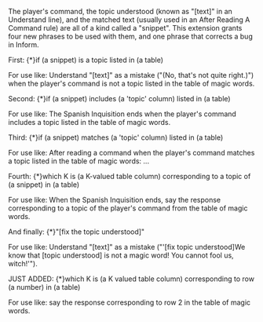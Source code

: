 The player's command, the topic understood (known as "[text]" in an Understand line), and the matched text (usually used in an After Reading A Command rule) are all of a kind called a "snippet".  This extension grants four new phrases to be used with them, and one phrase that corrects a bug in Inform.

First:
	{*}if (a snippet) is a topic listed in (a table)

For use like:
	Understand "[text]" as a mistake ("(No, that's not quite right.)") when the player's command is not a topic listed in the table of magic words.

Second:
	{*}if (a snippet) includes (a 'topic' column) listed in (a table)

For use like:
	The Spanish Inquisition ends when the player's command includes a topic listed in the table of magic words.

Third:
	{*}if (a snippet) matches (a 'topic' column) listed in (a table)

For use like:
	After reading a command when the player's command matches a topic listed in the table of magic words: ...

Fourth:
	{*}which K is (a K-valued table column) corresponding to a topic of (a snippet) in (a table)

For use like:
	When the Spanish Inquisition ends, say the response corresponding to a topic of the player's command from the table of magic words.

And finally:
	{*}"[fix the topic understood]"
	
For use like:
	Understand "[text]" as a mistake ("'[fix topic understood]We know that [topic understood] is not a magic word! You cannot fool us, witch!'").
	
JUST ADDED:
	{*}which K is (a K valued table column) corresponding to row (a number) in (a table)
	
For use like:
	say the response corresponding to row 2 in the table of magic words.
	

